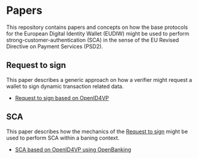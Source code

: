 # Papers
This repository contains papers and concepts on how the base protocols for the European Digital Identity Wallet (EUDIW) might be used to perform strong-customer-authentication (SCA) in the sense of the EU Revised Directive on Payment Services (PSD2).

## Request to sign

This paper describes a generic approach on how a verifier might request a wallet to sign dynamic transaction related data.  
- [Request to sign based on OpenID4VP](openid4vp-r2s.md)

## SCA

This paper describes how the mechanics of the [Request to sign](openid4vp-r2s.md) might be used to perform SCA within a baning context.

- [SCA based on OpenID4VP using OpenBanking](openbanking-r2s.md)
